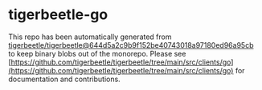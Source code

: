 # tigerbeetle-go
This repo has been automatically generated from [tigerbeetle/tigerbeetle@644d5a2c9b9f152be40743018a97180ed96a95cb](https://github.com/tigerbeetle/tigerbeetle/commit/644d5a2c9b9f152be40743018a97180ed96a95cb) to keep binary blobs out of the monorepo. Please see [https://github.com/tigerbeetle/tigerbeetle/tree/main/src/clients/go](https://github.com/tigerbeetle/tigerbeetle/tree/main/src/clients/go) for documentation and contributions.
